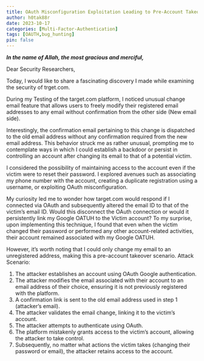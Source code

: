 ```yaml
---
title: OAuth Misconfiguration Exploitation Leading to Pre-Account Takeover (ATO)
author: h0tak88r
date: 2023-10-17
categories: [Multi-Factor-Authentication]
tags: [OAUTH,bug_hunting]
pin: false
---
```

***In the name of Allah, the most gracious and merciful,***

Dear Security Researchers,

Today, I would like to share a fascinating discovery I made while examining the security of trget.com.

During my Testing of the target.com platform, I noticed unusual change email feature that allows users to freely modify their registered email addresses to any email without confirmation from the other side (New email side).

Interestingly, the confirmation email pertaining to this change is dispatched to the old email address without any confirmation required from the new email address. This behavior struck me as rather unusual, prompting me to contemplate ways in which I could establish a backdoor or persist in controlling an account after changing its email to that of a potential victim.

I considered the possibility of maintaining access to the account even if the victim were to reset their password. I explored avenues such as associating my phone number with the account, creating a duplicate registration using a username, or exploiting OAuth misconfiguration.

My curiosity led me to wonder how target.com would respond if I connected via OAuth and subsequently altered the email ID to that of the victim’s email ID. Would this disconnect the OAuth connection or would it persistently link my Google OATUH to the Victim account? To my surprise, upon implementing this technique, I found that even when the victim changed their password or performed any other account-related activities, their account remained associated with my Google OATUH.

However, it’s worth noting that I could only change my email to an unregistered address, making this a pre-account takeover scenario.
Attack Scenario:

1. The attacker establishes an account using OAuth Google authentication.
2. The attacker modifies the email associated with their account to an email address of their choice, ensuring it is not previously registered with the platform.
3. A confirmation link is sent to the old email address used in step 1 (attacker’s email).
4. The attacker validates the email change, linking it to the victim’s account.
5. The attacker attempts to authenticate using OAuth.
6. The platform mistakenly grants access to the victim’s account, allowing the attacker to take control.
7. Subsequently, no matter what actions the victim takes (changing their password or email), the attacker retains access to the account.
